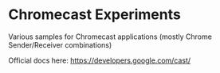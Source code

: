 Chromecast Experiments
======================

Various samples for Chromecast applications (mostly Chrome Sender/Receiver combinations)

Official docs here: https://developers.google.com/cast/
